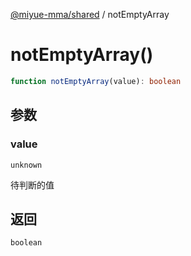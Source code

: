 [@miyue-mma/shared](../index.md) / notEmptyArray

# notEmptyArray()

```ts
function notEmptyArray(value): boolean
```

## 参数

### value

`unknown`

待判断的值

## 返回

`boolean`
